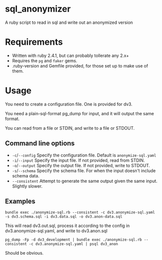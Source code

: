 # sql_anonymizer
A ruby script to read in sql and write out an anonymized version

# Requirements

* Written with ruby 2.4.1, but can probably tollerate any 2.x+
* Requires the `pg` and `faker` gems.
* .ruby-version and Gemfile provided, for those set up to make use of them.

# Usage

You need to create a configuration file. One is provided for dv3.

You need a plain-sql-format pg_dump for input, and it will output the same format.

You can read from a file or STDIN, and write to a file or STDOUT.

## Command line options

* `-c`/`--config` Specify the configuration file. Default is `anonymize-sql.yaml`
* `-i`/`--input` Specify the input file. If not provided, read from STDIN.
* `-o`/`--output` Specify the output file. If not provided, write to STDOUT.
* `-s`/`--schema` Specify the schema file. For when the input doesn't include schema data.
* `--consistent` Attempt to generate the same output given the same input. Slightly slower.

## Examples


`bundle exec ./anonymize-sql.rb --consistent -c dv3.anonymize-sql.yaml -s dv3.schema.sql -i dv3.data.sql -o dv3.anon-data.sql`

This will read dv3.out.sql, process it according to the config in dv3.anonymize-sql.yaml, and write to dv3.anon.sql

`pg_dump -Fp -d dv3_development | bundle exec ./anonymize-sql.rb --consistent -c dv3.anonymize-sql.yaml | psql dv3_anon`

Should be obvious.
